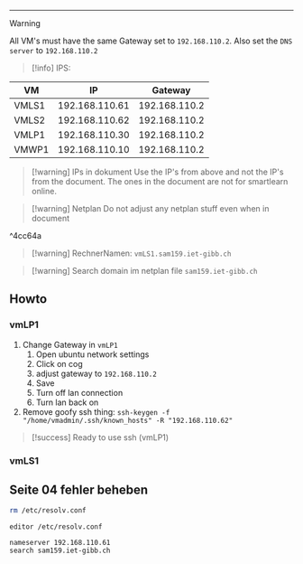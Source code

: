 ***
>[!warning]
>All VM's must have the same Gateway set to `192.168.110.2`.
>Also set the `DNS server` to `192.168.110.2`

>[!info] IPS:

| VM    | IP             | Gateway       |
| ----- | -------------- | ------------- |
| VMLS1 | 192.168.110.61 | 192.168.110.2 |
| VMLS2 | 192.168.110.62 | 192.168.110.2 |
| VMLP1 | 192.168.110.30 | 192.168.110.2 |
| VMWP1 | 192.168.110.10 | 192.168.110.2 |
 

>[!warning] IPs in dokument
>Use the IP's from above and not the IP's from the document.
>The ones in the document are not for smartlearn online.
>

>[!warning] Netplan
>Do not adjust any netplan stuff even when in document

^4cc64a

>[!warning] RechnerNamen:
>`vmLS1.sam159.iet-gibb.ch`


>[!warning] Search domain im netplan file
>`sam159.iet-gibb.ch`


## Howto

### vmLP1

1. Change Gateway in `vmLP1`
	1. Open ubuntu network settings
	2. Click on cog
	3. adjust gateway to `192.168.110.2`
	4. Save
	5. Turn off lan connection
	6. Turn lan back on
2. Remove goofy ssh thing: `ssh-keygen -f "/home/vmadmin/.ssh/known_hosts" -R "192.168.110.62"`
>[!success] Ready to use ssh (vmLP1)

### vmLS1


## Seite 04 fehler beheben

```bash
rm /etc/resolv.conf
```

`editor /etc/resolv.conf`

```inhalt
nameserver 192.168.110.61
search sam159.iet-gibb.ch
```
